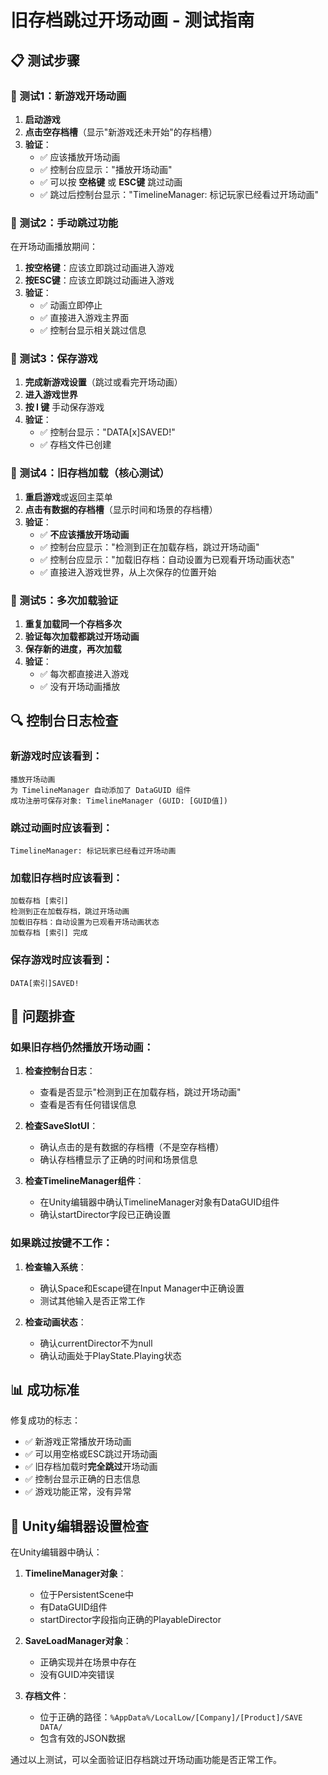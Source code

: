 # 旧存档跳过开场动画 - 测试指南

## 📋 测试步骤

### 🎯 测试1：新游戏开场动画
1. **启动游戏**
2. **点击空存档槽**（显示"新游戏还未开始"的存档槽）
3. **验证**：
   - ✅ 应该播放开场动画
   - ✅ 控制台应显示："播放开场动画"
   - ✅ 可以按 **空格键** 或 **ESC键** 跳过动画
   - ✅ 跳过后控制台显示："TimelineManager: 标记玩家已经看过开场动画"

### 🎯 测试2：手动跳过功能
在开场动画播放期间：
1. **按空格键**：应该立即跳过动画进入游戏
2. **按ESC键**：应该立即跳过动画进入游戏
3. **验证**：
   - ✅ 动画立即停止
   - ✅ 直接进入游戏主界面
   - ✅ 控制台显示相关跳过信息

### 🎯 测试3：保存游戏
1. **完成新游戏设置**（跳过或看完开场动画）
2. **进入游戏世界**
3. **按 I 键** 手动保存游戏
4. **验证**：
   - ✅ 控制台显示："DATA[x]SAVED!"
   - ✅ 存档文件已创建

### 🎯 测试4：旧存档加载（核心测试）
1. **重启游戏**或返回主菜单
2. **点击有数据的存档槽**（显示时间和场景的存档槽）
3. **验证**：
   - ✅ **不应该播放开场动画**
   - ✅ 控制台应显示："检测到正在加载存档，跳过开场动画"
   - ✅ 控制台应显示："加载旧存档：自动设置为已观看开场动画状态"
   - ✅ 直接进入游戏世界，从上次保存的位置开始

### 🎯 测试5：多次加载验证
1. **重复加载同一个存档多次**
2. **验证每次加载都跳过开场动画**
3. **保存新的进度，再次加载**
4. **验证**：
   - ✅ 每次都直接进入游戏
   - ✅ 没有开场动画播放

## 🔍 控制台日志检查

### 新游戏时应该看到：
```
播放开场动画
为 TimelineManager 自动添加了 DataGUID 组件
成功注册可保存对象: TimelineManager (GUID: [GUID值])
```

### 跳过动画时应该看到：
```
TimelineManager: 标记玩家已经看过开场动画
```

### 加载旧存档时应该看到：
```
加载存档 [索引]
检测到正在加载存档，跳过开场动画
加载旧存档：自动设置为已观看开场动画状态
加载存档 [索引] 完成
```

### 保存游戏时应该看到：
```
DATA[索引]SAVED!
```

## 🚨 问题排查

### 如果旧存档仍然播放开场动画：

1. **检查控制台日志**：
   - 查看是否显示"检测到正在加载存档，跳过开场动画"
   - 查看是否有任何错误信息

2. **检查SaveSlotUI**：
   - 确认点击的是有数据的存档槽（不是空存档槽）
   - 确认存档槽显示了正确的时间和场景信息

3. **检查TimelineManager组件**：
   - 在Unity编辑器中确认TimelineManager对象有DataGUID组件
   - 确认startDirector字段已正确设置

### 如果跳过按键不工作：

1. **检查输入系统**：
   - 确认Space和Escape键在Input Manager中正确设置
   - 测试其他输入是否正常工作

2. **检查动画状态**：
   - 确认currentDirector不为null
   - 确认动画处于PlayState.Playing状态

## 📊 成功标准

修复成功的标志：
- ✅ 新游戏正常播放开场动画
- ✅ 可以用空格或ESC跳过开场动画
- ✅ 旧存档加载时**完全跳过**开场动画
- ✅ 控制台显示正确的日志信息
- ✅ 游戏功能正常，没有异常

## 🔧 Unity编辑器设置检查

在Unity编辑器中确认：

1. **TimelineManager对象**：
   - 位于PersistentScene中
   - 有DataGUID组件
   - startDirector字段指向正确的PlayableDirector

2. **SaveLoadManager对象**：
   - 正确实现并在场景中存在
   - 没有GUID冲突错误

3. **存档文件**：
   - 位于正确的路径：`%AppData%/LocalLow/[Company]/[Product]/SAVE DATA/`
   - 包含有效的JSON数据

通过以上测试，可以全面验证旧存档跳过开场动画功能是否正常工作。 